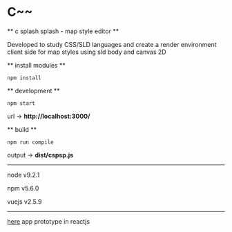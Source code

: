 # C~~ #
** c splash splash - map style editor **

Developed to study CSS/SLD languages and create a render environment client side for map styles using sld body and canvas 2D

** install modules **

`npm install`

** development **

`npm start`

url -> **http://localhost:3000/**

** build **

`npm run compile`

output -> **dist/cspsp.js**

---

node v9.2.1

npm v5.6.0

vuejs v2.5.9

---

[here](https://github.com/allyoucanmap/c-splash-splash) app prototype in reactjs
